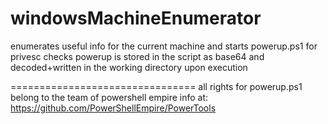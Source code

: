 # windowsMachineEnumerator
enumerates useful info for the current machine and starts powerup.ps1 for privesc checks
powerup is stored in the script as base64 and decoded+written in the working directory upon execution

================================
all rights for powerup.ps1 belong to the team of powershell empire
info at: https://github.com/PowerShellEmpire/PowerTools
